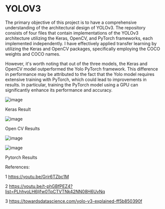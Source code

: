 # YOLOV3
The primary objective of this project is to have a comprehensive understanding of the architectural design of YOLOv3. The repository consists of four files that contain implementations of the YOLOv3 architecture utilizing the Keras, OpenCV, and PyTorch frameworks, each implemented independently. I have effectively applied transfer learning by utilizing the Keras and OpenCV packages, specifically employing the COCO weights and COCO names.

 

However, it's worth noting that out of the three models, the Keras and OpenCV model outperformed the Yolo PyTorch framework. This difference in performance may be attributed to the fact that the Yolo model requires extensive training with PyTorch, which could lead to improvements in results. In particular, training the PyTorch model using a GPU can significantly enhance its performance and accuracy.



![image](https://github.com/kiran-pyt/YOLOV3/assets/120393460/62fb986f-5d3d-414d-900b-3e03f83cfbaf)

 Keras Result

![image](https://github.com/kiran-pyt/YOLOV3/assets/120393460/3be81ccd-5b8a-405d-afdb-1c5e803b9982)

 Open CV Results

 ![image](https://github.com/kiran-pyt/YOLOV3/assets/120393460/8e852b5e-5a40-4fd3-8fad-0d61a5526e74)

 ![image](https://github.com/kiran-pyt/YOLOV3/assets/120393460/50262258-0ddd-413c-9d4d-b9d9cc200c94)

 Pytorch Results


 References:

 1 https://youtu.be/Grir6TZbc1M

 2 https://youtu.be/t-phGBfPEZ4?list=PLhhyoLH6Ijfw0TpCTVTNk42NN08H6UvNq

 3 https://towardsdatascience.com/yolo-v3-explained-ff5b850390f

 




